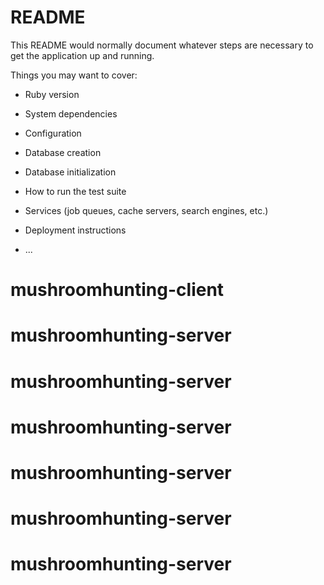 # README

This README would normally document whatever steps are necessary to get the
application up and running.

Things you may want to cover:

* Ruby version

* System dependencies

* Configuration

* Database creation

* Database initialization

* How to run the test suite

* Services (job queues, cache servers, search engines, etc.)

* Deployment instructions

* ...
# mushroomhunting-client
# mushroomhunting-server
# mushroomhunting-server
# mushroomhunting-server
# mushroomhunting-server
# mushroomhunting-server
# mushroomhunting-server
